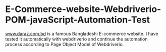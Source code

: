 # E-Commerce-website-Webdriverio-POM-javaScript-Automation-Test
www.daraz.com.bd is a famous Bangladeshi E-commerce website.  I have tested it automatically with webdriverio and continue the automation process according to Page Object Model of Webdriverio. 
